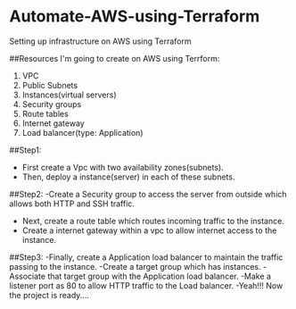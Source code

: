 # Automate-AWS-using-Terraform
Setting up infrastructure on AWS using Terraform

##Resources I'm going to create on AWS using Terrform:
1. VPC
2. Public Subnets
3. Instances(virtual servers)
4. Security groups
5. Route tables
6. Internet gateway
7. Load balancer(type: Application)

##Step1:
- First create a Vpc with two availability zones(subnets).
- Then, deploy a instance(server) in each of these subnets.

##Step2:
-Create a Security group to access the server from outside which allows both HTTP and SSH traffic.
- Next, create a route table which routes incoming traffic to the instance.
- Create a internet gateway within a vpc to allow internet access to the instance.

##Step3:
-Finally, create a Application load balancer to maintain the traffic passing to the instance.
-Create a target group which has instances.
-Associate that target group with the Application load balancer.
-Make a listener port as 80 to allow HTTP traffic to the Load balancer.
-Yeah!!! Now the project is ready....
